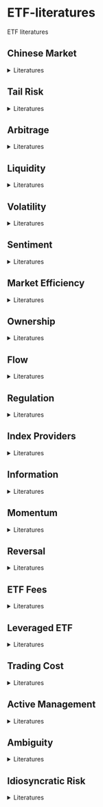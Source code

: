 # ETF-literatures
ETF literatures
## Chinese Market
<details>
<summary> Literatures </summary>

-**公募基金改善了市场定价效率吗？——持股基金质量与股票收益**
    **Finding**: 持股基金质量较高的股票未来表现显著优于质量较低的股票
    **Mechanism**: 基金经理挖掘出错误定价现象
    [download](./papers/%5B9%5D%20公募基金改善了市场定价效率吗？——持股基金质量与股票收益.pdf)
-**Dissecting the Long-Term Performance of the Chinese Stock Market**
    **Finding**: Domestically listed Chinese (A-share) firms have lower stock returns than externally listed Chinese, developed, and emerging country firms during 2000 to 2018
    **Mechanism**: Investor sentiment
    [download](./papers/%5B58%5D%20Dissecting%20the%20long-term%20performance%20of%20the%20Chinese%20stock%20market%202023%20JF.pdf)
-**Wealth redistribution in bubbles and crashes**
    **Finding**: An increase in inequality of wealth held in equity by Chinese households in the 2014–15 bubble-crash episode
    **Mechanism**: Investment skill difference
    [download](./papers/%5B25%5D%20Wealth%20redistribution%20in%20bubbles%20and%20crashes%202022%20JME.pdf)
-**ETF ownership and stock pricing efficiency: The role of ETF arbitrage**
    **Finding**: The increase in ETF ownership stimulates ETF arbitrage and intensifies the contagion of noise information from the ETF market to the stock market, reducing the pricing efficiency of the underlying stocks
    **Mechanism**: None
    [download](./papers/%5B31%5D%20ETF%20ownership%20and%20stock%20liquidity%20%20evidence%20from%20China.pdf)
-**Government Stock Purchase Undermines Price Informativeness Evidence from China’s “National Team”**
    **Finding**: The government intervention led to reduced volatility and price informativeness
    **Mechanism**: Investors having a stronger incentive to acquire government intervention information instead of fundamental news
    [download](./papers/%5B38%5D%20Government%20Stock%20Purchase%20Undermines%20Price%20Informativeness%20Evidence%20from%20China’s%20“National%20Team”.pdf)
-**The effect of liquidity and arbitrage on the price efficiency of Chinese ETFs**
    **Finding**: ETF liquidity and arbitrage activity are positively correlated with ETF price efficiency
    **Mechanism**: Market makers improve price efficiency. The relaxation of arbitrage restrictions improves price efficiency
    [download](./papers/%5B32%5D%20(done)%20J%20of%20Financial%20Research%20-%202023%20-%20Fu%20-%20The%20effect%20of%20liquidity%20and%20arbitrage%20on%20the%20price%20efficiency%20of%20Chinese%20ETFs.pdf)
-**The Flash Crash: A Cautionary Tale About Highly Fragmented Markets**
    **Finding**: A breakdown of cross-market arbitrage activity could make markets more fragile and result in price crashes
    **Mechanism**: The absence of cross-market arbitrage leads to the lack of liquidity and price stability
    [download](./papers/%5B22%5D%20The%20flash%20crash_%20A%20cautionary%20tale%20about%20highly%20fragmented%20markets.pdf)
-**ETFs and tail dependence: Evidence from Chinese stock market**
    **Finding**: ETFs can increase the tail dependence of stocks in their basket
    **Mechanism**: ETF holding similarity increases stocks’ ETF arbitrage activity
    [download](./papers/%5B15%5D%20(done)%20ETFs%20and%20tail%20dependence%20evidence%20from%20the%20Chinese%20stock%20market%202024%20JIMF.pdf)
-**Do exchange-traded fund flows increase the volatility of the underlying index? Evidence from the emerging market in China**
    **Finding**: Daily ETF flows significantly increase both the total volatility and the fundamental volatility of the underlying index on the next trading day
    **Mechanism**: APs’ share creation/redemption activities beyond their role of market makers, ETF arbitrage enhances the effect
    download to be added
-**ETF ownership and stock liquidity: evidence from China**
    **Finding**: Stocks with higher ETF ownership display higher liquidity
    **Mechanism**: The instantaneous creation/redemption arbitrage and  ETF market makers creation/redemption for managing their inventory risk
    [download](./papers/%5B31%5D%20ETF%20ownership%20and%20stock%20liquidity%20%20evidence%20from%20China.pdf)
-**ETF ownership and informational efficiency of underlying stocks: Evidence from China**
    **Finding**: Increased ETF ownership improves stock liquidity and attracts informed investors, resulting in higher pricing efficiency
    **Mechanism**: The informational role of ETFs depends on whether they can be used for intraday trading, which significantly improves underlying securities' liquidity
    [download](./papers/%5B17%5D%20(done)%20ETF%20ownership%20and%20informational%20efficiency%20of%20underlying%20stocks%20evidence%20from%20China%202023%20PBFJ.pdf)
-**Industry Momentum Strategies in A-shares Market: 1123-1130**
    **Finding**: In Chinese market, ranking industries based on the previous 6-month returns yields highest profits
    **Mechanism**: None
    download to be added
-**ETF、股票流动性与股价崩盘风险**
    **Finding**: ETF持股比例越高，个股下一年的崩盘风险越大
    **Mechanism**: ETF持股比例增加，个股流动性增加，吸引短期投资者加入，管理层隐藏负面信息的激励增加
    download to be added
-**股票停牌、涨跌停与ETF定价效率——基于上证50ETF日度数据的实证研究**
    **Finding**: ETF市场价格可能大幅偏离净值，但并非套利机会
    **Mechanism**: 底层资产的涨跌停或停牌
    download to be added
-**ETF资金流、市场收益与投资者情绪——来自A股市场的经验证据**
    **Finding**: 市场收益高的时候，ETF flow更低
    **Mechanism**: 无
    download to be added
-**ETF、股票流动性与流动性同步性**
    **Finding**: ETF基金对个股持股比例提高,导致个股流动性上升,但同时也导致个股流动性同步性水平上升
    **Mechanism**: 投资者通过ETF对成分股实现日内交易
    download to be added
-**投资者情绪能够解释ETF的折溢价吗?——来自A股市场的经验证据**
    **Finding**: 投资者情绪与ETF溢价率正相关，在悲观市场中表现为负相关
    **Mechanism**: 无
    download to be added
-**机构投资与金融稳定——基于A股ETF套利交易的视角**
    **Finding**: ETF增加股票市场的系统性风险
    **Mechanism**: 机构投资者关于ETF的折价套利
    download to be added

</details>

## Tail Risk
<details>
<summary> Literatures </summary>

-**机构投资与金融稳定——基于A股ETF套利交易的视角**
    **Finding**: ETF增加股票市场的系统性风险
    **Mechanism**: 机构投资者关于ETF的折价套利
    download to be added
-**ETF、股票流动性与股价崩盘风险**
    **Finding**: ETF持股比例越高，个股下一年的崩盘风险越大
    **Mechanism**: ETF持股比例增加，个股流动性增加，吸引短期投资者加入，管理层隐藏负面信息的激励增加
    download to be added
-**Wealth redistribution in bubbles and crashes**
    **Finding**: An increase in inequality of wealth held in equity by Chinese households in the 2014–15 bubble-crash episode
    **Mechanism**: Investment skill difference
    [download](./papers/%5B25%5D%20Wealth%20redistribution%20in%20bubbles%20and%20crashes%202022%20JME.pdf)
-**ON INDUSTRY MOMENTUM STRATEGIES**
    **Finding**: Industry momentum strategies generate on average significantly higher returns
    **Mechanism**: None
    [download](./papers/%5B1%5D%20J%20of%20Financial%20Research%20-%202019%20-%20Grobys%20-%20ON%20INDUSTRY%20MOMENTUM%20STRATEGIES.pdf)
-**ETFs and tail dependence: Evidence from Chinese stock market**
    **Finding**: ETFs can increase the tail dependence of stocks in their basket
    **Mechanism**: ETF holding similarity increases stocks’ ETF arbitrage activity
    [download](./papers/%5B15%5D%20(done)%20ETFs%20and%20tail%20dependence%20evidence%20from%20the%20Chinese%20stock%20market%202024%20JIMF.pdf)

</details>

## Arbitrage
<details>
<summary> Literatures </summary>

-**机构投资与金融稳定——基于A股ETF套利交易的视角**
    **Finding**: ETF增加股票市场的系统性风险
    **Mechanism**: 机构投资者关于ETF的折价套利
    download to be added
-**股票停牌、涨跌停与ETF定价效率——基于上证50ETF日度数据的实证研究**
    **Finding**: ETF市场价格可能大幅偏离净值，但并非套利机会
    **Mechanism**: 底层资产的涨跌停或停牌
    download to be added
-**Volatility Timing Using ETF Options: Evidence from Hedge Funds**
    **Finding**: Hedge funds’ positions on ETF options contain volatility information about underlying ETF returns
    **Mechanism**: None
    [download](./papers/%5B30%5D%20Volatility%20timing%20using%20ETF%20options%20evidence%20from%20hedge%20funds%202024%20AFA.pdf)
-**Do ETFs Increase Volatility**
    **Finding**: Stocks with higher ETF ownership display significantly higher volatility
    **Mechanism**: The liquidity shocks can propagate to the underlying securities through the arbitrage channel
    [download](./papers/%5B26%5D%20The%20Journal%20of%20Finance%20-%202018%20-%20BEN‐DAVID%20-%20Do%20ETFs%20Increase%20Volatility.pdf)
-**Intraday arbitrage between ETFs and their underlying portfolios**
    **Finding**: Little evidence that ETF trading impacts underlying returns
    **Mechanism**: Arbitrage opportunities are subsequently eliminated by ETF quote adjustments, rather than arbitrage trading
    [download](./papers/%5B35%5D%20Intraday%20arbitrage%20between%20ETFs%20and%20their%20underlying%20portfolios%202021%20JFE.pdf)
-**ETF Arbitrage, Non-Fundamental Demand, and Return Predictability**
    **Finding**: Creation and redemption activities (ETF flows) provide signals of non-fundamental demand shocks. Strategies based on ETF flows earn positive excess returns
    **Mechanism**: Non-fundamental demand distorting asset prices away from fundamental values
    download to be added
-**Swing Pricing for Mutual Funds: Breaking the Feedback Loop Between Fire Sales and Fund Redemptions**
    **Finding**: Develop a model of the feedback between mutual fund outflows and asset illiquidity
    **Mechanism**: First-mover advantage may lead to fund failure through a cycle of falling prices and increasing redemptions
    [download](./papers/%5B24%5D%20Swing%20pricing%20for%20mutual%20funds%20Breaking%20the%20feedback%20loop%20between%20fire%20sales%20and%20fund%20redemptions..pdf)
-**ETF ownership and stock pricing efficiency: The role of ETF arbitrage**
    **Finding**: The increase in ETF ownership stimulates ETF arbitrage and intensifies the contagion of noise information from the ETF market to the stock market, reducing the pricing efficiency of the underlying stocks
    **Mechanism**: None
    download to be added
-**ETF arbitrage and international diversification**
    **Finding**: Investment decisions of country ETF market participants measured by ETF market order imbalances are driven by global shocks rather than local risks
    **Mechanism**: ETF price discovery is one of the key channels through which global shocks propagate to local economies
    [download](papers/%5B31%5D%20ETF%20ownership%20and%20stock%20liquidity%20%20evidence%20from%20China.pdf)
-**The effect of liquidity and arbitrage on the price efficiency of Chinese ETFs**
    **Finding**: ETF liquidity and arbitrage activity are positively correlated with ETF price efficiency
    **Mechanism**: Market makers improve price efficiency. The relaxation of arbitrage restrictions improves price efficiency
    [download](./papers/%5B32%5D%20(done)%20J%20of%20Financial%20Research%20-%202023%20-%20Fu%20-%20The%20effect%20of%20liquidity%20and%20arbitrage%20on%20the%20price%20efficiency%20of%20Chinese%20ETFs.pdf)
-**An ETF-based measure of stock price fragility**
    **Finding**: Stock price fragility strongly predicts stock return volatility and return co-movement
    **Mechanism**: The arbitrage trading activity of ETFs play in signaling non-fundamental demand shocks
    [download](./papers/%5B41%5D%20An%20ETF-based%20measure%20of%20stock%20price%20fragility%202024%20JFM.pdf)
-**Industries and Stock Return Reversals**
    **Finding**: Intra-industry reversals in monthly returns
    **Mechanism**: : By order imbalances and noninformational shock
    [download](./papers/%5B3%5D%20(done)%20Industries%20and%20Stock%20Return%20Reversals.%20Hameed%20and%20Mian%2C%20JFQA%2C%202015.pdf)
-**The Flash Crash: A Cautionary Tale About Highly Fragmented Markets**
    **Finding**: A breakdown of cross-market arbitrage activity could make markets more fragile and result in price crashes
    **Mechanism**: The absence of cross-market arbitrage leads to the lack of liquidity and price stability
    [download](./papers/%5B22%5D%20The%20flash%20crash_%20A%20cautionary%20tale%20about%20highly%20fragmented%20markets.pdf)
-**Costly arbitrage and the myth of idiosyncratic risk**
    **Finding**: Transaction and holding costs make arbitrage costly
    **Mechanism**: Idiosyncratic risk is the single largest cost faced by arbitrageurs since it limits the size of positions on each security
    [download](./papers/%5B37%5D%20Costly%20arbitrage%20and%20the%20myth%20of%20idiosyncratic%20risk%202006%20JAE.pdf)

</details>

## Liquidity
<details>
<summary> Literatures </summary>

-**ETF、股票流动性与股价崩盘风险**
    **Finding**: ETF持股比例越高，个股下一年的崩盘风险越大
    **Mechanism**: ETF持股比例增加，个股流动性增加，吸引短期投资者加入，管理层隐藏负面信息的激励增加
    download to be added
-**ETF、股票流动性与流动性同步性**
    **Finding**: ETF基金对个股持股比例提高,导致个股流动性上升,但同时也导致个股流动性同步性水平上升
    **Mechanism**: 投资者通过ETF对成分股实现日内交易
    download to be added
-**Liquidity risk and exchange-traded fund returns, variances, and tracking errors**
    **Finding**: Illiquid ETFs have large tracking errors. A positive liquidity premium exists in US ETF markets. Illiquid ETFs could be riskier than underlying portfolios
    **Mechanism**: None
    download to be added
-**Do mutual funds and ETFs affect the commonality in liquidity of corporate bonds**
    **Finding**: A positive relationship between ETF ownership and liquidity commonality in investment-grade corporate bonds. But no correlation for mutual funds
    **Mechanism**: Different liquidity management strategies employed by equity and corporate bond mutual funds
    [download](./papers/%5B36%5D%20Do%20mutual%20funds%20and%20ETFs%20affect%20the%20commonality%20in%20liquidity%20of%20corporate%20bonds%202024%20JEF.pdf)
-**The effect of liquidity and arbitrage on the price efficiency of Chinese ETFs**
    **Finding**: ETF liquidity and arbitrage activity are positively correlated with ETF price efficiency
    **Mechanism**: Market makers improve price efficiency. The relaxation of arbitrage restrictions improves price efficiency
    [download](./papers/%5B32%5D%20(done)%20J%20of%20Financial%20Research%20-%202023%20-%20Fu%20-%20The%20effect%20of%20liquidity%20and%20arbitrage%20on%20the%20price%20efficiency%20of%20Chinese%20ETFs.pdf)
-**Industries and Stock Return Reversals**
    **Finding**: Intra-industry reversals in monthly returns
    **Mechanism**: By order imbalances and noninformational shock
    [download](./papers/%5B3%5D%20(done)%20Industries%20and%20Stock%20Return%20Reversals.%20Hameed%20and%20Mian%2C%20JFQA%2C%202015.pdf)
-**The Value of ETF Liquidity**
    **Finding**: More liquid ETFs for a given index charge higher fees and attract short-horizon investors
    **Mechanism**: Higher turnover from these investors sustains the ETF’s high liquidity, allowing the ETF to extract a rent through its fee, and creating a first-mover advantage
    [download](./papers/%5B10%5D%20The%20value%20of%20ETF%20liquidity%202024%20RFS.pdf)
-**The Flash Crash: A Cautionary Tale About Highly Fragmented Markets**
    **Finding**: A breakdown of cross-market arbitrage activity could make markets more fragile and result in price crashes
    **Mechanism**: The absence of cross-market arbitrage leads to the lack of liquidity and price stability
    [download](./papers/%5B22%5D%20The%20flash%20crash_%20A%20cautionary%20tale%20about%20highly%20fragmented%20markets.pdf)
-**ETF ownership and stock liquidity: evidence from China**
    **Finding**: Stocks with higher ETF ownership display higher liquidity
    **Mechanism**: The instantaneous creation/redemption arbitrage and  ETF market makers creation/redemption for managing their inventory risk
    [download](./papers/%5B31%5D%20ETF%20ownership%20and%20stock%20liquidity%20%20evidence%20from%20China.pdf)
-**ETF ownership and informational efficiency of underlying stocks: Evidence from China**
    **Finding**: Increased ETF ownership improves stock liquidity and attracts informed investors, resulting in higher pricing efficiency
    **Mechanism**: The informational role of ETFs depends on whether they can be used for intraday trading, which significantly improves underlying securities' liquidity
    [download](./papers/%5B17%5D%20(done)%20ETF%20ownership%20and%20informational%20efficiency%20of%20underlying%20stocks%20evidence%20from%20China%202023%20PBFJ.pdf)

</details>

## Volatility
<details>
<summary> Literatures </summary>

-**机构投资与金融稳定——基于A股ETF套利交易的视角**
    **Finding**: ETF增加股票市场的系统性风险
    **Mechanism**: 机构投资者关于ETF的折价套利
    download to be added
-**Volatility Timing Using ETF Options: Evidence from Hedge Funds**
    **Finding**: Hedge funds’ positions on ETF options contain volatility information about underlying ETF returns
    **Mechanism**: None
    [download](./papers/%5B30%5D%20Volatility%20timing%20using%20ETF%20options%20evidence%20from%20hedge%20funds%202024%20AFA.pdf)
-**Fire sale risk and expected stock returns**
    **Finding**: Stock ownership links to mutual funds that anticipate significant outflows during periods of systematic outflows from the fund industry. stocks with higher exposure to this risk earn higher average returns
    **Mechanism**: The ex-ante pricing of the risk of fire sales
    [download](./papers/%5B12%5D%20fire%20sale%20risk%20and%20expected%20stock%20returns%202023%20JFE.pdf)
-**Liquidity risk and exchange-traded fund returns, variances, and tracking errors**
    **Finding**: Illiquid ETFs have large tracking errors. A positive liquidity premium exists in US ETF markets. Illiquid ETFs could be riskier than underlying portfolios
    **Mechanism**: None
    download to be added
-**Do ETFs Increase Volatility**
    **Finding**: Stocks with higher ETF ownership display significantly higher volatility
    **Mechanism**: The liquidity shocks can propagate to the underlying securities through the arbitrage channel
    [download](./papers/%5B26%5D%20The%20Journal%20of%20Finance%20-%202018%20-%20BEN‐DAVID%20-%20Do%20ETFs%20Increase%20Volatility.pdf)
-**Swing Pricing for Mutual Funds: Breaking the Feedback Loop Between Fire Sales and Fund Redemptions**
    **Finding**: Develop a model of the feedback between mutual fund outflows and asset illiquidity
    **Mechanism**: First-mover advantage may lead to fund failure through a cycle of falling prices and increasing redemptions
    [download](./papers/%5B24%5D%20Swing%20pricing%20for%20mutual%20funds%20Breaking%20the%20feedback%20loop%20between%20fire%20sales%20and%20fund%20redemptions..pdf)
-**Government Stock Purchase Undermines Price Informativeness Evidence from China’s “National Team”**
    **Finding**: The government intervention led to reduced volatility and price informativeness
    **Mechanism**: Investors having a stronger incentive to acquire government intervention information instead of fundamental news
    [download](./papers/%5B38%5D%20Government%20Stock%20Purchase%20Undermines%20Price%20Informativeness%20Evidence%20from%20China’s%20“National%20Team”.pdf)
-**An ETF-based measure of stock price fragility**
    **Finding**: Stock price fragility strongly predicts stock return volatility and return co-movement
    **Mechanism**: The arbitrage trading activity of ETFs play in signaling non-fundamental demand shocks
    [download](./papers/%5B41%5D%20An%20ETF-based%20measure%20of%20stock%20price%20fragility%202024%20JFM.pdf)
-**Securities Markets in Which Some Investors Receive Information About Cash Flow Betas**
    **Finding**: A single-factor model in which there is private information regarding cash flows as well as their betas
    **Mechanism**: Predict a negative relation between the covariance and expected returns and an attenuation of the beta anomaly
    download to be added
-**The Flash Crash: A Cautionary Tale About Highly Fragmented Markets**
    **Finding**: A breakdown of cross-market arbitrage activity could make markets more fragile and result in price crashes
    **Mechanism**: The absence of cross-market arbitrage leads to the lack of liquidity and price stability
    [download](./papers/%5B22%5D%20The%20flash%20crash_%20A%20cautionary%20tale%20about%20highly%20fragmented%20markets.pdf)
-**ETFs and tail dependence: Evidence from Chinese stock market**
    **Finding**: ETFs can increase the tail dependence of stocks in their basket
    **Mechanism**: ETF holding similarity increases stocks’ ETF arbitrage activity
    [download](./papers/%5B15%5D%20(done)%20ETFs%20and%20tail%20dependence%20evidence%20from%20the%20Chinese%20stock%20market%202024%20JIMF.pdf)
-**Costly arbitrage and the myth of idiosyncratic risk**
    **Finding**: Transaction and holding costs make arbitrage costly
    **Mechanism**: Idiosyncratic risk is the single largest cost faced by arbitrageurs since it limits the size of positions on each security
    [download](./papers/%5B37%5D%20Costly%20arbitrage%20and%20the%20myth%20of%20idiosyncratic%20risk%202006%20JAE.pdf)
-**Do exchange-traded fund flows increase the volatility of the underlying index? Evidence from the emerging market in China**
    **Finding**: Daily ETF flows significantly increase both the total volatility and the fundamental volatility of the underlying index on the next trading day
    **Mechanism**: APs’ share creation/redemption activities beyond their role of market makers, ETF arbitrage enhances the effect
    download to be added
-**ETF Arbitrage, Non-Fundamental Demand, and Return Predictability**
    **Finding**: Creation and redemption activities (ETF flows) provide signals of non-fundamental demand shocks. Strategies based on ETF flows earn positive excess returns
    **Mechanism**: Non-fundamental demand distorting asset prices away from fundamental values
    download to be added

</details>

## Sentiment
<details>
<summary> Literatures </summary>

-**投资者情绪能够解释ETF的折溢价吗?——来自A股市场的经验证据**
    **Finding**: 投资者情绪与ETF溢价率正相关，在悲观市场中表现为负相关
    **Mechanism**: 无
    download to be added
-**Dissecting the Long-Term Performance of the Chinese Stock Market**
    **Finding**: Domestically listed Chinese (A-share) firms have lower stock returns than externally listed Chinese, developed, and emerging country firms during 2000 to 2018
    **Mechanism**: Investor sentiment
    [download](./papers/%5B58%5D%20Dissecting%20the%20long-term%20performance%20of%20the%20Chinese%20stock%20market%202023%20JF.pdf)
-**Competition for Attention in the ETF Space**
    **Finding**: Specialized ETFs lose due to the overvaluation of the underlying stocks at the time of the launch
    **Mechanism**: Providers catering to investors’ extrapolative beliefs by issuing specialized ETFs that track attention-grabbing themes
    [download](./papers/%5B11%5D%20Competition%20for%20attention%20in%20the%20ETF%20space%202023%20RFS.pdf)

</details>

## Market Efficiency
<details>
<summary> Literatures </summary>

-**公募基金改善了市场定价效率吗？——持股基金质量与股票收益**
    **Finding**: 持股基金质量较高的股票未来表现显著优于质量较低的股票
    **Mechanism**: 基金经理挖掘出错误定价现象
    [download](./papers/%5B9%5D%20公募基金改善了市场定价效率吗？——持股基金质量与股票收益.pdf)
-**ETF ownership and stock pricing efficiency: The role of ETF arbitrage**
    **Finding**: The increase in ETF ownership stimulates ETF arbitrage and intensifies the contagion of noise information from the ETF market to the stock market, reducing the pricing efficiency of the underlying stocks
    **Mechanism**: None
    [download](./papers/%5B31%5D%20ETF%20ownership%20and%20stock%20liquidity%20%20evidence%20from%20China.pdf)
-**Government Stock Purchase Undermines Price Informativeness Evidence from China’s “National Team”**
    **Finding**: The government intervention led to reduced volatility and price informativeness
    **Mechanism**: Investors having a stronger incentive to acquire government intervention information instead of fundamental news
    [download](./papers/%5B38%5D%20Government%20Stock%20Purchase%20Undermines%20Price%20Informativeness%20Evidence%20from%20China’s%20“National%20Team”.pdf)
-**The effect of liquidity and arbitrage on the price efficiency of Chinese ETFs**
    **Finding**: ETF liquidity and arbitrage activity are positively correlated with ETF price efficiency
    **Mechanism**: Market makers improve price efficiency. The relaxation of arbitrage restrictions improves price efficiency
    [download](./papers/%5B32%5D%20(done)%20J%20of%20Financial%20Research%20-%202023%20-%20Fu%20-%20The%20effect%20of%20liquidity%20and%20arbitrage%20on%20the%20price%20efficiency%20of%20Chinese%20ETFs.pdf)
-**ETF Activity and Informational Efficiency of Underlying Securities**
    **Finding**: ETF activity increases short-run informational efficiency for stocks with weak information environments
    **Mechanism**: The timely incorporation of systematic earnings information
    download to be added
-**Innovation and Informed Trading: Evidence from Industry ETFs**
    **Finding**: Industry ETF short interest spikes simultaneously with hedge fund holdings on the member stock before positive earnings surprises, reflecting long-the-stock/short-the-ETF activity
    **Mechanism**: Hedging role of industry ETFs
    [download](./papers/%5B23%5D%20Innovation%20and%20informed%20trading%20evidence%20from%20Industry%20ETFs%202021%20RFS.pdf)
-**Securities Markets in Which Some Investors Receive Information About Cash Flow Betas**
    **Finding**: A single-factor model in which there is private information regarding cash flows as well as their betas
    **Mechanism**: Predict a negative relation between the covariance and expected returns and an attenuation of the beta anomaly
    download to be added
-**ETF ownership and informational efficiency of underlying stocks: Evidence from China**
    **Finding**: Increased ETF ownership improves stock liquidity and attracts informed investors, resulting in higher pricing efficiency
    **Mechanism**: The informational role of ETFs depends on whether they can be used for intraday trading, which significantly improves underlying securities' liquidity
    [download](./papers/%5B17%5D%20(done)%20ETF%20ownership%20and%20informational%20efficiency%20of%20underlying%20stocks%20evidence%20from%20China%202023%20PBFJ.pdf)

</details>

## Ownership
<details>
<summary> Literatures </summary>

-**公募基金改善了市场定价效率吗？——持股基金质量与股票收益**
    **Finding**: 持股基金质量较高的股票未来表现显著优于质量较低的股票
    **Mechanism**: 基金经理挖掘出错误定价现象
    [download](./papers/%5B9%5D%20公募基金改善了市场定价效率吗？——持股基金质量与股票收益.pdf)
-**Exchange-Traded Funds and Real Investment**
    **Finding**: Higher ETF ownership is associated with:
    An increased sensitivity of real investment to Tobin’s q;
    A heightened ability of stock returns to forecast future earnings
    **Mechanism**: Information flow from ETFs
    download to be added
-**Is there a dark side to exchange traded funds? An information perspective**
    **Finding**: An increase in ETF ownership is associated with:
    Higher trading costs (bid-ask spreads and market liquidity), 
    An increase in “stock return synchronicity,” 
    A decline in “future earnings response coefficients” 
    A decline in the number of analysts covering the firm.
    **Mechanism**: ETF ownership can lead to higher trading costs and lower benefits from information acquisition
    download to be added
-**Common ownership and bank stability: Evidence from the U.S. banking industry**
    **Finding**: Banks with more common ownership linkages undertake lower risk
    **Mechanism**: Banks decrease risk-taking by internalizing risk externalities on commonly held banks
    download to be added

</details>

## Flow
<details>
<summary> Literatures </summary>

-**ETF资金流、市场收益与投资者情绪——来自A股市场的经验证据**
    **Finding**: 市场收益高的时候，ETF flow更低
    **Mechanism**: 无
    download to be added
-**ETF Arbitrage, Non-Fundamental Demand, and Return Predictability**
    **Finding**: Creation and redemption activities (ETF flows) provide signals of non-fundamental demand shocks. Strategies based on ETF flows earn positive excess returns
    **Mechanism**: Non-fundamental demand distorting asset prices away from fundamental values
    download to be added
-**Swing Pricing for Mutual Funds: Breaking the Feedback Loop Between Fire Sales and Fund Redemptions**
    **Finding**: Develop a model of the feedback between mutual fund outflows and asset illiquidity
    **Mechanism**: First-mover advantage may lead to fund failure through a cycle of falling prices and increasing redemptions
    [download](./papers/%5B24%5D%20Swing%20pricing%20for%20mutual%20funds%20Breaking%20the%20feedback%20loop%20between%20fire%20sales%20and%20fund%20redemptions..pdf)
-**The passive ownership share is double what you think it is**
    **Finding**: Passive investors  tracking five popular indexes collectively owned 33.5% of the US stock market in 2021
    **Mechanism**: Passive investors rebalancing their portfolio
    [download](./papers/%5B13%5D%20The%20passive%20ownership%20share%20is%20double%20what%20you%20think%20it%20is%202024%20JFE.pdf)
-**Do exchange-traded fund flows increase the volatility of the underlying index? Evidence from the emerging market in China**
    **Finding**: Daily ETF flows significantly increase both the total volatility and the fundamental volatility of the underlying index on the next trading day
    **Mechanism**: APs’ share creation/redemption activities beyond their role of market makers, ETF arbitrage enhances the effect
    download to be added

</details>

## Regulation
<details>
<summary> Literatures </summary>

-**股票停牌、涨跌停与ETF定价效率——基于上证50ETF日度数据的实证研究**
    **Finding**: ETF市场价格可能大幅偏离净值，但并非套利机会
    **Mechanism**: 底层资产的涨跌停或停牌
    download to be added
-**Dissecting the Long-Term Performance of the Chinese Stock Market**
    **Finding**: Domestically listed Chinese (A-share) firms have lower stock returns than externally listed Chinese, developed, and emerging country firms during 2000 to 2018
    **Mechanism**: Investor sentiment
-**The effect of liquidity and arbitrage on the price efficiency of Chinese ETFs**
    **Finding**: ETF liquidity and arbitrage activity are positively correlated with ETF price efficiency
    **Mechanism**: Market makers improve price efficiency. The relaxation of arbitrage restrictions improves price efficiency
    [download](./papers/%5B32%5D%20(done)%20J%20of%20Financial%20Research%20-%202023%20-%20Fu%20-%20The%20effect%20of%20liquidity%20and%20arbitrage%20on%20the%20price%20efficiency%20of%20Chinese%20ETFs.pdf)

</details>

## Index Providers
<details>
<summary> Literatures </summary>

-**Index providers: Whales behind the scenes of ETFs**
    **Finding**: The index provider market is highly concentrated;
    Investors care about the identities of index providers, although they explain little variation in ETF returns;
    Over one-third of ETF expense ratios are paid as licensing fees to index providers
    **Mechanism**: None
    [download](./papers/%5B44%5D%20Index%20providers%20whales%20behind%20the%20scenes%20of%20ETFs%202023%20JFE.pdf)

</details>

## Information
<details>
<summary> Literatures </summary>

-**Exchange-Traded Funds and Real Investment**
    **Finding**: Higher ETF ownership is associated with:
    An increased sensitivity of real investment to Tobin’s q;
    A heightened ability of stock returns to forecast future earnings
    **Mechanism**: Information flow from ETFs
    download to be added
-**Volatility Timing Using ETF Options: Evidence from Hedge Funds**
    **Finding**: Hedge funds’ positions on ETF options contain volatility information about underlying ETF returns
    **Mechanism**: None
    [download](./papers/%5B30%5D%20Volatility%20timing%20using%20ETF%20options%20evidence%20from%20hedge%20funds%202024%20AFA.pdf)
-**Text-Based Industry Momentum**
    **Finding**: Low-visibility shocks to text-based network industry peers can explain industry momentum
    **Mechanism**: Momentum profits arising partially from inattention to economic links of less visible industry peers
    [download](./papers/%5B5%5D%20Text-Based%20Industry%20Momentum.%20Hoberg%20and%20Phillips%2C%20JFQA%2C%202018.pdf)
-**Innovation and Informed Trading: Evidence from Industry ETFs**
    **Finding**: Industry ETF short interest spikes simultaneously with hedge fund holdings on the member stock before positive earnings surprises, reflecting long-the-stock/short-the-ETF activity
    **Mechanism**: Hedging role of industry ETFs
    [download](./papers/%5B23%5D%20Innovation%20and%20informed%20trading%20evidence%20from%20Industry%20ETFs%202021%20RFS.pdf)
-**Securities Markets in Which Some Investors Receive Information About Cash Flow Betas**
    **Finding**: A single-factor model in which there is private information regarding cash flows as well as their betas
    **Mechanism**: Predict a negative relation between the covariance and expected returns and an attenuation of the beta anomaly
    download to be added
-**Is there a dark side to exchange traded funds? An information perspective**
    **Finding**: An increase in ETF ownership is associated with:
    Higher trading costs (bid-ask spreads and market liquidity), 
    An increase in “stock return synchronicity,” 
    A decline in “future earnings response coefficients” 
    A decline in the number of analysts covering the firm.
    **Mechanism**: ETF ownership can lead to higher trading costs and lower benefits from information acquisition
    download to be added

</details>

## Momentum
<details>
<summary> Literatures </summary>

-**Factor Momentum**
    **Finding**: Factors display strong cross-sectional momentum that subsumes momentum in industries and other portfolio characteristics
    **Mechanism**: None
    [download](./papers/%5B23%5D%20Innovation%20and%20informed%20trading%20evidence%20from%20Industry%20ETFs%202021%20RFS.pdf)
-**Factor Momentum and the Momentum Factor**
    **Finding**: Momentum in individual stock returns relates to momentum in factor returns
    **Mechanism**: Momentum is not a distinct risk factor—it times other factors
    [download](./papers/%5B4%5D%20(done)%20Factor%20Momentum%20and%20the%20Momentum%20Factor.%20Ehsani%2C%20JF%202022.pdf)
-**ON INDUSTRY MOMENTUM STRATEGIES**
    **Finding**: Industry momentum strategies generate on average significantly higher returns
    **Mechanism**: None
    [download](./papers/%5B1%5D%20J%20of%20Financial%20Research%20-%202019%20-%20Grobys%20-%20ON%20INDUSTRY%20MOMENTUM%20STRATEGIES.pdf)
-**Returns to Buying Winners and Selling Losers: Implications for Stock Market Efficiency**
    **Finding**: Momentum in individual stocks
    **Mechanism**: None
    [download](./papers/%5B1%5D%20J%20of%20Financial%20Research%20-%202019%20-%20Grobys%20-%20ON%20INDUSTRY%20MOMENTUM%20STRATEGIES.pdf)
-**Industry Momentum Strategies in A-shares Market: 1123-1130**
    **Finding**: In Chinese market, ranking industries based on the previous 6-month returns yields highest profits
    **Mechanism**: None
    download to be added
-**Do Industries Explain Momentum**
    **Finding**: Momentum effect in industry components of stock returns which accounts for much of the individual stock momentum anomaly
    **Mechanism**: None
    [download](./papers/%5B7%5D%20Do%20industries%20explain%20momentums%201999%20JF.pdf)

</details>

## Reversal
<details>
<summary> Literatures </summary>

-**Industries and Stock Return Reversals**
    **Finding**: Intra-industry reversals in monthly returns
    **Mechanism**: By order imbalances and noninformational shock
    [download](./papers/%5B3%5D%20(done)%20Industries%20and%20Stock%20Return%20Reversals.%20Hameed%20and%20Mian%2C%20JFQA%2C%202015.pdf)

</details>

## ETF Fees
<details>
<summary> Literatures </summary>

-**Why Do Index Funds Have Market Power? Quantifying Frictions in the Index Fund Market**
    **Finding**: Many expensive index funds live, indicating market power existence
    **Mechanism**: Investor inertia and information friction
    download to be added
-**The Value of ETF Liquidity**
    **Finding**: More liquid ETFs for a given index charge higher fees and attract short-horizon investors
    **Mechanism**: Higher turnover from these investors sustains the ETF’s high liquidity, allowing the ETF to extract a rent through its fee, and creating a first-mover advantage
    [download](./papers/%5B10%5D%20The%20value%20of%20ETF%20liquidity%202024%20RFS.pdf)

</details>

## Leveraged ETF
<details>
<summary> Literatures </summary>

-**Recovering Investor Expectations from Demand for Index Funds**
    **Finding**: A revealed-preference approach to estimate investor expectations of stock market returns. Investor expectations are heterogeneous, extrapolative, and persistent
    **Mechanism**: By the prevalence of leveraged funds that track the same underlying asset: by choosing between higher and lower leverage, investors trade off higher return against less risk
    download to be added
-**Embedded Leverage**
    **Finding**: Embedded leverage lowers required returns
    **Mechanism**: Embedded leverage alleviates investors' leverage constraints
    download to be added

</details>

## Trading Cost
<details>
<summary> Literatures </summary>

-**Why Do Index Funds Have Market Power? Quantifying Frictions in the Index Fund Market**
    **Finding**: Many expensive index funds live, indicating market power existence
    **Mechanism**: Investor inertia and information friction
    download to be added
-**Is there a dark side to exchange traded funds? An information perspective**
    **Finding**: An increase in ETF ownership is associated with:
    Higher trading costs (bid-ask spreads and market liquidity), 
    An increase in “stock return synchronicity,” 
    A decline in “future earnings response coefficients” 
    A decline in the number of analysts covering the firm.
    **Mechanism**: ETF ownership can lead to higher trading costs and lower benefits from information acquisition
    download to be added
-**The Value of ETF Liquidity**
    **Finding**: More liquid ETFs for a given index charge higher fees and attract short-horizon investors
    **Mechanism**: Higher turnover from these investors sustains the ETF’s high liquidity, allowing the ETF to extract a rent through its fee, and creating a first-mover advantage
    [download](./papers/%5B10%5D%20The%20value%20of%20ETF%20liquidity%202024%20RFS.pdf)

</details>

## Active Management
<details>
<summary> Literatures </summary>

-**Steering a Ship in Illiquid Waters: Active Management of Passive Funds**
    **Finding**: Corporate bond ETFs actively manage their portfolios
    **Mechanism**: ETFs trade off index tracking against liquidity transformation
    download to be added

</details>

## Ambiguity
<details>
<summary> Literatures </summary>

-**Ambiguity and private investors’ behavior after forced fund liquidations**
    **Finding**: Investors reinvest 87% of forced liquidations when the refund occurs on a day of low ambiguity and 0% when it occurs on a day of high ambiguity
    **Mechanism**: Ambiguity averse makes investors inert
    download to be added
</details>

## Idiosyncratic Risk
<details>
<summary> Literatures </summary>

-**Costly arbitrage and the myth of idiosyncratic risk**
    **Finding**: Transaction and holding costs make arbitrage costly
    **Mechanism**: Idiosyncratic risk is the single largest cost faced by arbitrageurs since it limits the size of positions on each security
    [download](./papers/%5B37%5D%20Costly%20arbitrage%20and%20the%20myth%20of%20idiosyncratic%20risk%202006%20JAE.pdf)

</details>

